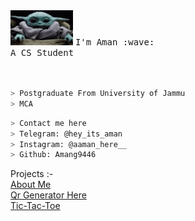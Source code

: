 <img src="https://github.com/hargun79/hargun79/blob/master/Assets/hi.gif" style="width: 100px;">
  <samp>
    I'm Aman :wave:
    <br />
    A CS Student <br>
  </samp>
  <br />

````bash

> Postgraduate From University of Jammu
> MCA
````
````bash
> Contact me here
> Telegram: @hey_its_aman
> Instagram: @aaman_here__
> Github: Amang9446

````
Projects :- </br>
[About Me](https://amang9446.github.io/About-Aman/) </br>
[Qr Generator Here](https://amang9446.github.io/QR-Generator/) </br>
[Tic-Tac-Toe](https://amang9446.github.io/Tic-Tac-Toe/)
